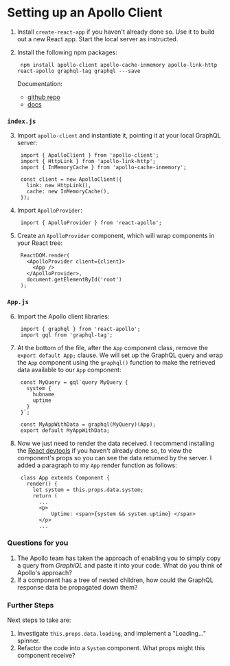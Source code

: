 # Setting up an Apollo Client

1. Install `create-react-app` if you haven't already done so. Use it to build out a new React app. Start the local server as instructed.

2. Install the following npm packages:

        npm install apollo-client apollo-cache-inmemory apollo-link-http react-apollo graphql-tag graphql ---save

    Documentation:

    - [github repo](https://github.com/apollographql/react-apollo)
    - [docs](https://www.apollographql.com/docs/react/quick-start.html)

### `index.js`

3. Import `apollo-client` and instantiate it, pointing it at your local GraphQL server:

        import { ApolloClient } from 'apollo-client';
        import { HttpLink } from 'apollo-link-http';
        import { InMemoryCache } from 'apollo-cache-inmemory';

        const client = new ApolloClient({
          link: new HttpLink(),
          cache: new InMemoryCache(),
        });


4. Import `ApolloProvider`:

        import { ApolloProvider } from 'react-apollo';

5. Create an `ApolloProvider` component, which will wrap components in your React tree:

        ReactDOM.render(
          <ApolloProvider client={client}>
            <App />
          </ApolloProvider>,
          document.getElementById('root')
        );

### `App.js`

6. Import the Apollo client libraries:

        import { graphql } from 'react-apollo';
        import gql from 'graphql-tag';

7. At the bottom of the file, after the `App` component class, remove the `export default App;` clause. We will set up the GraphQL query and wrap the `App` component using the `graphql()` function to make the retrieved data available to our `App` component:

        const MyQuery = gql`query MyQuery {
          system {
            hubname
            uptime
          }
        }`;

        const MyAppWithData = graphql(MyQuery)(App);
        export default MyAppWithData;

8. Now we just need to render the data received. I recommend installing the [React devtools](https://github.com/facebook/react-devtools) if you haven't already done so, to view the component's props so you can see the data returned by the server. I added a paragraph to my `App` render function as follows:

        class App extends Component {
          render() {
            let system = this.props.data.system;
            return (
              ...
              <p>
                  Uptime: <span>{system && system.uptime} </span>
              </p>
              ...

### Questions for you

1. The Apollo team has taken the approach of enabling you to simply copy a query from _GraphiQL_ and paste it into your code. What do you think of Apollo's approach?
2. If a component has a tree of nested children, how could the GraphQL response data be propagated down them?

### Further Steps

Next steps to take are:

1. Investigate `this.props.data.loading`, and implement a "Loading…" spinner.
2. Refactor the code into a `System` component. What props might this component receive?
